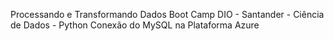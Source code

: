 Processando e Transformando Dados  Boot Camp DIO - Santander - Ciência de Dados - Python 
Conexão do MySQL na Plataforma Azure 

